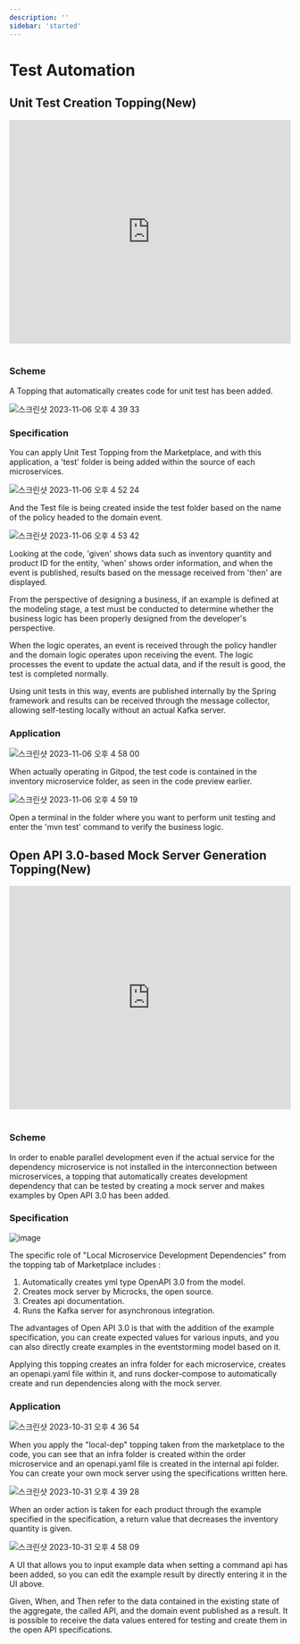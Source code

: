 ```yaml
---
description: ''
sidebar: 'started'
---
```


# Test Automation

## Unit Test Creation Topping(New)

<div style = "height:400px; object-fit: cover;">
<iframe style = "width:100%; height:100%;" src="https://www.youtube.com/embed/WF1fWdkFun0" title="YouTube video player" frameborder="0" allow="accelerometer; autoplay; clipboard-write; encrypted-media; gyroscope; picture-in-picture" allowfullscreen></iframe>
</div><br>

### Scheme
A Topping that automatically creates code for unit test has been added.

![스크린샷 2023-11-06 오후 4 39 33](https://github.com/msa-ez/msa-ez.github.io/assets/113568664/3569acfc-36bd-464e-8944-1bf2a0e589e7)

### Specification

You can apply Unit Test Topping from the Marketplace, and with this application, a 'test' folder is being added within the source of each microservices.

![스크린샷 2023-11-06 오후 4 52 24](https://github.com/msa-ez/msa-ez.github.io/assets/113568664/ecb2ef37-e8cc-42cc-84f6-01e54179888d)

And the Test file is being created inside the test folder based on the name of the policy headed to the domain event.

![스크린샷 2023-11-06 오후 4 53 42](https://github.com/msa-ez/msa-ez.github.io/assets/113568664/7cd50ed9-431d-4125-9800-d8f6a06b7e91)

Looking at the code, 'given' shows data such as inventory quantity and product ID for the entity, 'when' shows order information, and when the event is published, results based on the message received from 'then' are displayed.

From the perspective of designing a business, if an example is defined at the modeling stage, a test must be conducted to determine whether the business logic has been properly designed from the developer's perspective.

When the logic operates, an event is received through the policy handler and the domain logic operates upon receiving the event. The logic processes the event to update the actual data, and if the result is good, the test is completed normally.

Using unit tests in this way, events are published internally by the Spring framework and results can be received through the message collector, allowing self-testing locally without an actual Kafka server.

### Application

![스크린샷 2023-11-06 오후 4 58 00](https://github.com/msa-ez/msa-ez.github.io/assets/113568664/0877f676-4085-4ffd-9832-ebb06dc56a5c)

When actually operating in Gitpod, the test code is contained in the inventory microservice folder, as seen in the code preview earlier.

![스크린샷 2023-11-06 오후 4 59 19](https://github.com/msa-ez/msa-ez.github.io/assets/113568664/bd543df7-9616-4eb3-b96e-734acd80c923)

Open a terminal in the folder where you want to perform unit testing and enter the 'mvn test' command to verify the business logic.

## Open API 3.0-based Mock Server Generation Topping(New)

<div style = "height:400px; object-fit: cover;">
<iframe style = "width:100%; height:100%;" src="https://www.youtube.com/embed/BlqwuMqI3J8" title="YouTube video player" frameborder="0" allow="accelerometer; autoplay; clipboard-write; encrypted-media; gyroscope; picture-in-picture" allowfullscreen></iframe>
</div><br>

### Scheme
In order to enable parallel development even if the actual service for the dependency microservice is not installed in the interconnection between microservices, a topping that automatically creates development dependency that can be tested by creating a mock server and makes examples by Open API 3.0 has been added.

### Specification
![image](https://github.com/msa-ez/msaschool.github.io/assets/113568664/ffaa62b4-e480-4a18-8e2d-dd228744685c)

The specific role of "Local Microservice Development Dependencies" from the topping tab of Marketplace includes :

1. Automatically creates yml type OpenAPI 3.0 from the model.
2. Creates mock server by Microcks, the open source.
3. Creates api documentation.
4. Runs the Kafka server for asynchronous integration.

The advantages of Open API 3.0 is that with the addition of the example specification, you can create expected values for various inputs, and you can also directly create examples in the eventstorming model based on it.

Applying this topping creates an infra folder for each microservice, creates an openapi.yaml file within it, and runs docker-compose to automatically create and run dependencies along with the mock server.

### Application
![스크린샷 2023-10-31 오후 4 36 54](https://github.com/msa-ez/msaschool.github.io/assets/113568664/c8ab2295-4311-4b70-954c-4a63781febd4)

When you apply the "local-dep" topping taken from the marketplace to the code, you can see that an infra folder is created within the order microservice and an openapi.yaml file is created in the internal api folder. You can create your own mock server using the specifications written here.

![스크린샷 2023-10-31 오후 4 39 28](https://github.com/msa-ez/msaschool.github.io/assets/113568664/c7ee0127-a6d9-4591-9247-1e798ee40278)

When an order action is taken for each product through the example specified in the specification, a return value that decreases the inventory quantity is given.

![스크린샷 2023-10-31 오후 4 58 09](https://github.com/msa-ez/msaschool.github.io/assets/113568664/eb61ae67-423a-44b5-a643-5fdae703c57b)

A UI that allows you to input example data when setting a command api has been added, so you can edit the example result by directly entering it in the UI above.

Given, When, and Then refer to the data contained in the existing state of the aggregate, the called API, and the domain event published as a result. It is possible to receive the data values entered for testing and create them in the open API specifications.